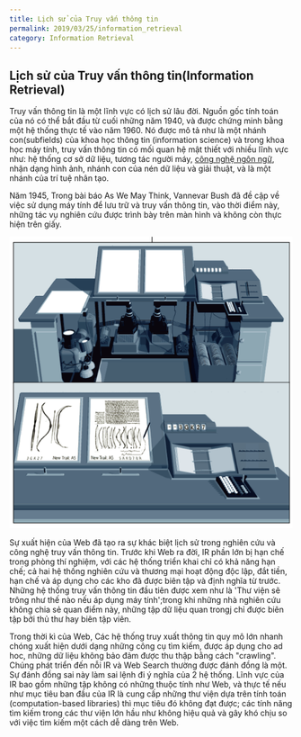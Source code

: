 ```yaml
---
title: Lịch sử của Truy vấn thông tin
permalink: 2019/03/25/information_retrieval
category: Information Retrieval
---
```

## Lịch sử của Truy vấn thông tin(Information Retrieval)
 Truy vấn thông tin là một lĩnh vực có lịch sử lâu đời. Nguồn gốc tính toán của nó có thể bắt đầu từ cuối những năm 1940, và được chứng minh bằng một hệ thống thực tế vào năm 1960. Nó được mô tả như là một nhánh con(subfields) của khoa học thông tin (information science) và trong khoa học máy tính, truy vấn thông tin có mối quan hệ mật thiết với nhiều lĩnh vực như: hệ thống cơ sở dữ liệu, tương tác người máy, [công nghệ ngôn ngữ](https://en.wikipedia.org/wiki/Language_technology), nhận dạng hình ảnh, nhánh con của nén dữ liệu và giải thuật, và là một nhánh của trí tuệ nhân tạo.
 
Năm 1945, Trong bài báo As We May Think, Vannevar Bush đã đề cập về việc sử dụng máy tính để lưu trữ và truy vấn thông tin, vào thời điểm này, những tác vụ nghiên cứu được trình bày trên màn hình và không còn thực hiện trên giấy.
<p align="center">	
  <img src="https://raw.githubusercontent.com/lhduc94/My-blog/master/_posts/images_2019-03-25-history-of-Information-Retrieval/img1.png">	
 </p>

Sự xuất hiện của Web đã tạo ra sự khác biệt lịch sử trong nghiên cứu và công nghệ truy vấn thông tin. Trước khi Web ra đời, IR phần lớn bị hạn chế trong phòng thí nghiệm, với các hệ thống triển khai chỉ có khả năng hạn chế; cả hai hệ thống nghiên cứu và thương mại hoạt động độc lập, đắt tiền, hạn chế và áp dụng cho các kho đã được biên tập và định nghĩa từ trước. Những hệ thống truy vấn thông tin đầu tiên được xem như là 'Thư viện sẽ trông như thế nào nếu áp dụng máy tính';trong khi những nhà nghiên cứu không chia sẻ quan điểm này, những tập dữ liệu quan trongj chỉ được biên tập bởi thủ thư hay biên tập viên.

Trong thời kì của Web, Các hệ thống truy xuất thông tin quy mô lớn nhanh chóng xuất hiện dưới dạng những công cụ tìm kiếm, được áp dụng cho ad hoc, những dữ liệu không bảo đảm được thu thập bằng cách "crawling". Chúng phát triển đến nỗi IR và Web Search thường được đánh đồng là một. Sự đánh đồng sai này làm sai lệnh đi ý nghĩa của 2 hệ thống. Lĩnh vực của IR bao gồm những tập không có những thuộc tính như Web, và thực tế nếu như mục tiêu ban đầu của IR là cung cấp những thư viện dựa trên tính toán (computation-based libraries) thì mục tiêu đó không đạt được; các tính năng tìm kiếm trong các thư viện lớn hầu như không hiệu quả và gây khó chịu so với việc tìm kiếm một cách dễ dàng trên Web.


